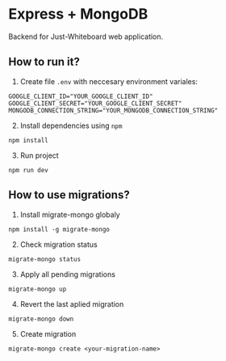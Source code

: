 # Express + MongoDB

Backend for Just-Whiteboard web application.

## How to run it?

1. Create file `.env` with neccesary environment variales:
```
GOOGLE_CLIENT_ID="YOUR_GOOGLE_CLIENT_ID"
GOOGLE_CLIENT_SECRET="YOUR_GOOGLE_CLIENT_SECRET"
MONGODB_CONNECTION_STRING="YOUR_MONGODB_CONNECTION_STRING"
```
2. Install dependencies using `npm`
```
npm install
```

3. Run project
```
npm run dev
```

## How to use migrations?

1. Install migrate-mongo globaly
```
npm install -g migrate-mongo
```

2. Check migration status
```
migrate-mongo status
```

3. Apply all pending migrations
```
migrate-mongo up
```

4. Revert the last aplied migration
```
migrate-mongo down
```

5. Create migration
```
migrate-mongo create <your-migration-name>
```